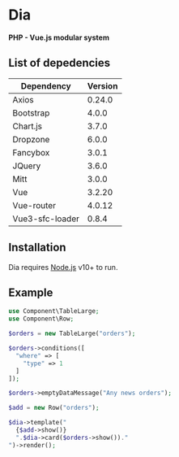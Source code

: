 # Dia
**PHP - Vue.js modular system** <br>
## List of depedencies
| Dependency | Version |
| ------ | ------ |
| Axios | 0.24.0 |
| Bootstrap | 4.0.0 |
| Chart.js | 3.7.0 |
| Dropzone | 6.0.0 |
| Fancybox | 3.0.1 |
| JQuery | 3.6.0 |
| Mitt | 3.0.0 |
| Vue | 3.2.20 |
| Vue-router | 4.0.12 |
| Vue3-sfc-loader | 0.8.4 |

## Installation
Dia requires [Node.js](https://nodejs.org/) v10+ to run.

## Example

```php
use Component\TableLarge;
use Component\Row;

$orders = new TableLarge("orders");

$orders->conditions([
  "where" => [
    "type" => 1
  ]
]);

$orders->emptyDataMessage("Any news orders");

$add = new Row("orders");

$dia->template("
  {$add->show()}
  ".$dia->card($orders->show())."
")->render();
```

